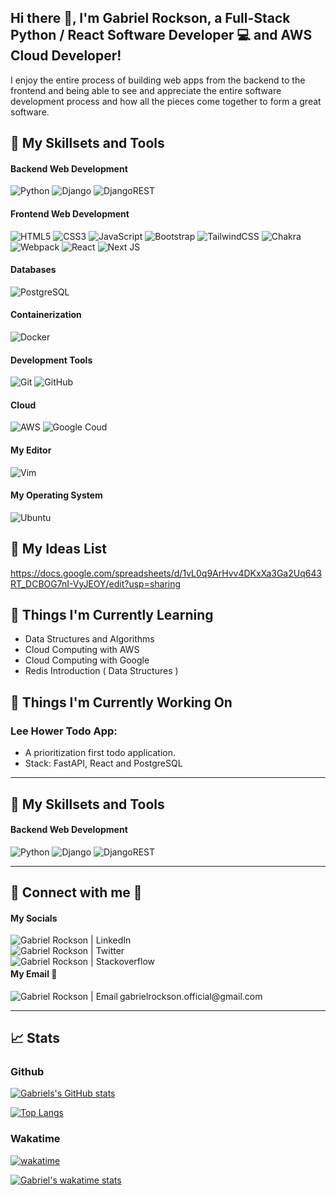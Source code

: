 <h2 align="left">
Hi there 👋, I'm Gabriel Rockson, a Full-Stack Python / React Software Developer 💻 and AWS Cloud Developer!
</h2>

I enjoy the entire process of building web apps from the backend to the frontend and being able to see and appreciate the entire software development process and how all the pieces come together to form a great software.

## 💼 My Skillsets and Tools

#### Backend Web Development
![Python](https://img.shields.io/badge/python-3670A0?style=for-the-badge&logo=python&logoColor=ffdd54)
![Django](https://img.shields.io/badge/django-%23092E20.svg?style=for-the-badge&logo=django&logoColor=white)
![DjangoREST](https://img.shields.io/badge/DJANGO-REST-ff1709?style=for-the-badge&logo=django&logoColor=white&color=ff1709&labelColor=gray)

#### Frontend Web Development
![HTML5](https://img.shields.io/badge/html5-%23E34F26.svg?style=for-the-badge&logo=html5&logoColor=white)
![CSS3](https://img.shields.io/badge/css3-%231572B6.svg?style=for-the-badge&logo=css3&logoColor=white)
![JavaScript](https://img.shields.io/badge/javascript-%23323330.svg?style=for-the-badge&logo=javascript&logoColor=%23F7DF1E)
![Bootstrap](https://img.shields.io/badge/bootstrap-%23563D7C.svg?style=for-the-badge&logo=bootstrap&logoColor=white)
![TailwindCSS](https://img.shields.io/badge/tailwindcss-%2338B2AC.svg?style=for-the-badge&logo=tailwind-css&logoColor=white)
![Chakra](https://img.shields.io/badge/chakra-%234ED1C5.svg?style=for-the-badge&logo=chakraui&logoColor=white)
![Webpack](https://img.shields.io/badge/webpack-%238DD6F9.svg?style=for-the-badge&logo=webpack&logoColor=black)
![React](https://img.shields.io/badge/react-%2320232a.svg?style=for-the-badge&logo=react&logoColor=%2361DAFB)
![Next JS](https://img.shields.io/badge/Next-black?style=for-the-badge&logo=next.js&logoColor=white)

#### Databases
![PostgreSQL](https://img.shields.io/badge/PostgreSQL-informational?style=for-the-badge&logo=PostgreSQL&logoColor=white)

#### Containerization
![Docker](https://img.shields.io/badge/docker-%230db7ed.svg?style=for-the-badge&logo=docker&logoColor=white)

#### Development Tools 
![Git](https://img.shields.io/badge/git-%23F05033.svg?style=for-the-badge&logo=git&logoColor=white)
![GitHub](https://img.shields.io/badge/github-%23121011.svg?style=for-the-badge&logo=github&logoColor=white)

#### Cloud
![AWS](https://img.shields.io/badge/AWS-%23FF9900.svg?style=for-the-badge&logo=amazon-aws&logoColor=white)
![Google Coud](https://img.shields.io/badge/Google_Cloud-4285F4?style=for-the-badge&logo=google-cloud&logoColor=white)

#### My Editor
![Vim](https://img.shields.io/badge/VIM-%2311AB00.svg?&style=for-the-badge&logo=vim&logoColor=white)

#### My Operating System
![Ubuntu](https://img.shields.io/badge/Ubuntu-E95420?style=for-the-badge&logo=ubuntu&logoColor=white)
<br />

## 📖 My Ideas List
https://docs.google.com/spreadsheets/d/1vL0q9ArHvv4DKxXa3Ga2Uq643RT_DCBOG7nI-VyJEOY/edit?usp=sharing

## 🌱 Things I'm Currently Learning
- Data Structures and Algorithms 
- Cloud Computing with AWS
- Cloud Computing with Google
- Redis Introduction ( Data Structures )

## 🔭 Things I'm Currently Working On
<h3>Lee Hower Todo App:</h3>
<ul>
  <li>A prioritization first todo application.</li>
  <li>Stack: FastAPI, React and PostgreSQL</li>
</ul>

***
## 💼 My Skillsets and Tools

#### Backend Web Development
![Python](https://img.shields.io/badge/python-3670A0?style=for-the-badge&logo=python&logoColor=ffdd54)
![Django](https://img.shields.io/badge/django-%23092E20.svg?style=for-the-badge&logo=django&logoColor=white)
![DjangoREST](https://img.shields.io/badge/DJANGO-REST-ff1709?style=for-the-badge&logo=django&logoColor=white&color=ff1709&labelColor=gray)


***
## 🤝 Connect with me 📱

#### My Socials
<a href="https://www.linkedin.com/in/gabrielrockson/">
  <img align="left" src="https://img.shields.io/badge/linkedin-%230077B5.svg?style=flat-square&logo=linkedin&logoColor=white" alt="Gabriel Rockson | LinkedIn"/>
</a>
<br />
<a href="https://twitter.com/gabbyrockson">
  <img align="left" src="https://img.shields.io/badge/Twitter-%231DA1F2.svg?style=flat-square&logo=Twitter&logoColor=white" alt="Gabriel Rockson | Twitter"/>
</a>
<br />
<a href="https://stackoverflow.com/users/15811080/gabriel-rockson">
  <img align="left" src="https://img.shields.io/badge/-Stackoverflow-FE7A16?style=flat-square&logo=stack-overflow&logoColor=white" alt="Gabriel Rockson | Stackoverflow"/>
</a>

#### My Email 📩
<a href="mailto:gabrielrockson.official@gmail.com">
  <img align="left" src="https://img.shields.io/badge/Gmail-D14836?style=flat-square&logo=gmail&logoColor=white" alt="Gabriel Rockson | Email"/>
</a><span>gabrielrockson.official@gmail.com</span>
<br />

***
## 📈 Stats 

### Github
[![Gabriels's GitHub stats](https://github-readme-stats.vercel.app/api?username=rocksongabriel&show_icons=true&theme=radical)](https://github.com/rocksongabriel)

[![Top Langs](https://github-readme-stats.vercel.app/api/top-langs/?username=rocksongabriel&hide=css&show_icons=true&theme=radical)](https://github.com/rocksongabriel)

### Wakatime
[![wakatime](https://wakatime.com/badge/user/b7bf4d25-9b24-4610-a436-b47f6fc047d1.svg)](https://wakatime.com/@b7bf4d25-9b24-4610-a436-b47f6fc047d1)

[![Gabriel's wakatime stats](https://github-readme-stats.vercel.app/api/wakatime?username=gabriel_rockson)](https://github.com/rocksongabriel)
